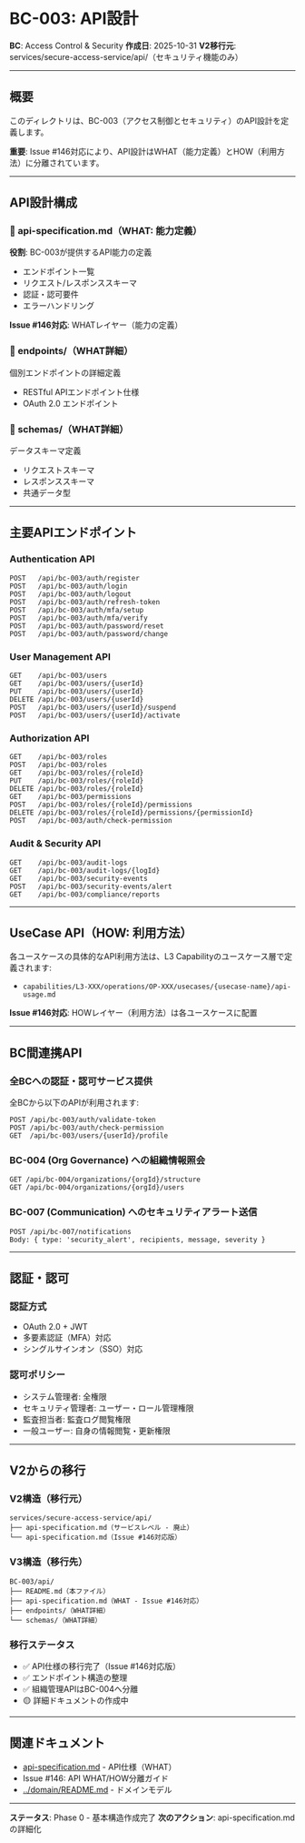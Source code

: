 # BC-003: API設計

**BC**: Access Control & Security
**作成日**: 2025-10-31
**V2移行元**: services/secure-access-service/api/（セキュリティ機能のみ）

---

## 概要

このディレクトリは、BC-003（アクセス制御とセキュリティ）のAPI設計を定義します。

**重要**: Issue #146対応により、API設計はWHAT（能力定義）とHOW（利用方法）に分離されています。

---

## API設計構成

### 📄 api-specification.md（WHAT: 能力定義）
**役割**: BC-003が提供するAPI能力の定義
- エンドポイント一覧
- リクエスト/レスポンススキーマ
- 認証・認可要件
- エラーハンドリング

**Issue #146対応**: WHATレイヤー（能力の定義）

### 📁 endpoints/（WHAT詳細）
個別エンドポイントの詳細定義
- RESTful APIエンドポイント仕様
- OAuth 2.0 エンドポイント

### 📁 schemas/（WHAT詳細）
データスキーマ定義
- リクエストスキーマ
- レスポンススキーマ
- 共通データ型

---

## 主要APIエンドポイント

### Authentication API
```
POST   /api/bc-003/auth/register
POST   /api/bc-003/auth/login
POST   /api/bc-003/auth/logout
POST   /api/bc-003/auth/refresh-token
POST   /api/bc-003/auth/mfa/setup
POST   /api/bc-003/auth/mfa/verify
POST   /api/bc-003/auth/password/reset
POST   /api/bc-003/auth/password/change
```

### User Management API
```
GET    /api/bc-003/users
GET    /api/bc-003/users/{userId}
PUT    /api/bc-003/users/{userId}
DELETE /api/bc-003/users/{userId}
POST   /api/bc-003/users/{userId}/suspend
POST   /api/bc-003/users/{userId}/activate
```

### Authorization API
```
GET    /api/bc-003/roles
POST   /api/bc-003/roles
GET    /api/bc-003/roles/{roleId}
PUT    /api/bc-003/roles/{roleId}
DELETE /api/bc-003/roles/{roleId}
GET    /api/bc-003/permissions
POST   /api/bc-003/roles/{roleId}/permissions
DELETE /api/bc-003/roles/{roleId}/permissions/{permissionId}
POST   /api/bc-003/auth/check-permission
```

### Audit & Security API
```
GET    /api/bc-003/audit-logs
GET    /api/bc-003/audit-logs/{logId}
GET    /api/bc-003/security-events
POST   /api/bc-003/security-events/alert
GET    /api/bc-003/compliance/reports
```

---

## UseCase API（HOW: 利用方法）

各ユースケースの具体的なAPI利用方法は、L3 Capabilityのユースケース層で定義されます:

- `capabilities/L3-XXX/operations/OP-XXX/usecases/{usecase-name}/api-usage.md`

**Issue #146対応**: HOWレイヤー（利用方法）は各ユースケースに配置

---

## BC間連携API

### 全BCへの認証・認可サービス提供
全BCから以下のAPIが利用されます:
```
POST /api/bc-003/auth/validate-token
POST /api/bc-003/auth/check-permission
GET  /api/bc-003/users/{userId}/profile
```

### BC-004 (Org Governance) への組織情報照会
```
GET /api/bc-004/organizations/{orgId}/structure
GET /api/bc-004/organizations/{orgId}/users
```

### BC-007 (Communication) へのセキュリティアラート送信
```
POST /api/bc-007/notifications
Body: { type: 'security_alert', recipients, message, severity }
```

---

## 認証・認可

### 認証方式
- OAuth 2.0 + JWT
- 多要素認証（MFA）対応
- シングルサインオン（SSO）対応

### 認可ポリシー
- システム管理者: 全権限
- セキュリティ管理者: ユーザー・ロール管理権限
- 監査担当者: 監査ログ閲覧権限
- 一般ユーザー: 自身の情報閲覧・更新権限

---

## V2からの移行

### V2構造（移行元）
```
services/secure-access-service/api/
├── api-specification.md（サービスレベル - 廃止）
└── api-specification.md（Issue #146対応版）
```

### V3構造（移行先）
```
BC-003/api/
├── README.md（本ファイル）
├── api-specification.md（WHAT - Issue #146対応）
├── endpoints/（WHAT詳細）
└── schemas/（WHAT詳細）
```

### 移行ステータス
- ✅ API仕様の移行完了（Issue #146対応版）
- ✅ エンドポイント構造の整理
- ✅ 組織管理APIはBC-004へ分離
- 🟡 詳細ドキュメントの作成中

---

## 関連ドキュメント

- [api-specification.md](api-specification.md) - API仕様（WHAT）
- Issue #146: API WHAT/HOW分離ガイド
- [../domain/README.md](../domain/README.md) - ドメインモデル

---

**ステータス**: Phase 0 - 基本構造作成完了
**次のアクション**: api-specification.mdの詳細化
